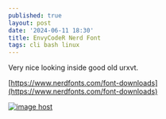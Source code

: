 ```yaml
---
published: true
layout: post
date: '2024-06-11 18:30'
title: EnvyCodeR Nerd Font
tags: cli bash linux 
---
```

Very nice looking inside good old urxvt.

[https://www.nerdfonts.com/font-downloads](https://www.nerdfonts.com/font-downloads)

<a href="https://images2.imgbox.com/e6/b2/Y5ajuyET_o.png" target="_blank"><img src="https://thumbs2.imgbox.com/e6/b2/Y5ajuyET_t.png" alt="image host"/></a>
